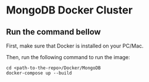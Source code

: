 # MongoDB Docker Cluster
## Run the command bellow
First, make sure that Docker is installed on your PC/Mac.

Then, run the following command to run the image:

```
cd <path-to-the-repo>/Docker/MongoDB
docker-compose up --build
```
